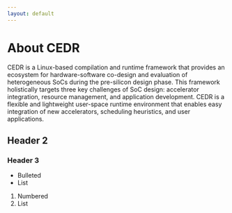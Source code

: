 ```yaml
---
layout: default
---
```


# About CEDR
CEDR is a Linux-based compilation and runtime framework that provides an ecosystem for hardware-software co-design and evaluation of heterogeneous SoCs during the pre-silicon design phase. This framework holistically targets three key challenges of SoC design: accelerator integration, resource management, and application development. CEDR is a flexible and lightweight user-space runtime environment that enables easy integration of new accelerators, scheduling heuristics, and user applications. 
## Header 2
### Header 3

- Bulleted
- List

1. Numbered
2. List
